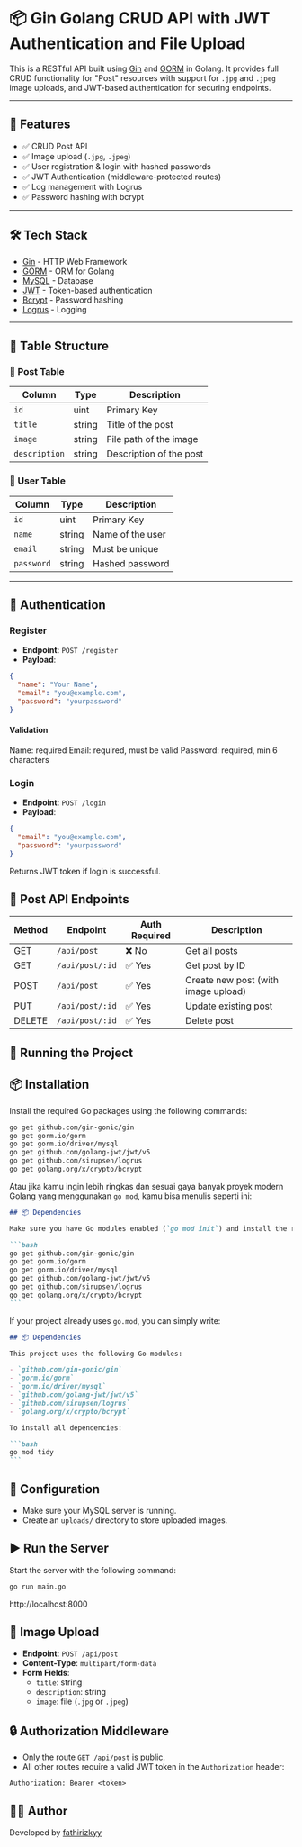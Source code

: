 # 📦 Gin Golang CRUD API with JWT Authentication and File Upload

This is a RESTful API built using [Gin](https://github.com/gin-gonic/gin) and [GORM](https://gorm.io/) in Golang. It provides full CRUD functionality for "Post" resources with support for `.jpg` and `.jpeg` image uploads, and JWT-based authentication for securing endpoints.

---

## 🧱 Features

- ✅ CRUD Post API
- ✅ Image upload (`.jpg`, `.jpeg`)
- ✅ User registration & login with hashed passwords
- ✅ JWT Authentication (middleware-protected routes)
- ✅ Log management with Logrus
- ✅ Password hashing with bcrypt

---

## 🛠️ Tech Stack

- [Gin](https://github.com/gin-gonic/gin) - HTTP Web Framework
- [GORM](https://gorm.io/) - ORM for Golang
- [MySQL](https://www.mysql.com/) - Database
- [JWT](https://github.com/golang-jwt/jwt) - Token-based authentication
- [Bcrypt](https://pkg.go.dev/golang.org/x/crypto/bcrypt) - Password hashing
- [Logrus](https://github.com/sirupsen/logrus) - Logging

---

## 🧩 Table Structure

### 📌 Post Table

| Column        | Type   | Description             |
| ------------- | ------ | ----------------------- |
| `id`          | uint   | Primary Key             |
| `title`       | string | Title of the post       |
| `image`       | string | File path of the image  |
| `description` | string | Description of the post |

### 📌 User Table

| Column     | Type   | Description      |
| ---------- | ------ | ---------------- |
| `id`       | uint   | Primary Key      |
| `name`     | string | Name of the user |
| `email`    | string | Must be unique   |
| `password` | string | Hashed password  |

---

## 🔐 Authentication

### Register

- **Endpoint**: `POST /register`
- **Payload**:

```json
{
  "name": "Your Name",
  "email": "you@example.com",
  "password": "yourpassword"
}
```

#### Validation

Name: required
Email: required, must be valid
Password: required, min 6 characters

### Login

- **Endpoint**: `POST /login`
- **Payload**:

```json
{
  "email": "you@example.com",
  "password": "yourpassword"
}
```

Returns JWT token if login is successful.

## 📘 Post API Endpoints

| Method | Endpoint        | Auth Required | Description                         |
| ------ | --------------- | ------------- | ----------------------------------- |
| GET    | `/api/post`     | ❌ No         | Get all posts                       |
| GET    | `/api/post/:id` | ✅ Yes        | Get post by ID                      |
| POST   | `/api/post`     | ✅ Yes        | Create new post (with image upload) |
| PUT    | `/api/post/:id` | ✅ Yes        | Update existing post                |
| DELETE | `/api/post/:id` | ✅ Yes        | Delete post                         |

## 🚀 Running the Project


## 📦 Installation

Install the required Go packages using the following commands:

```bash
go get github.com/gin-gonic/gin
go get gorm.io/gorm
go get gorm.io/driver/mysql
go get github.com/golang-jwt/jwt/v5
go get github.com/sirupsen/logrus
go get golang.org/x/crypto/bcrypt
```

Atau jika kamu ingin lebih ringkas dan sesuai gaya banyak proyek modern Golang yang menggunakan `go mod`, kamu bisa menulis seperti ini:

````markdown
## 📦 Dependencies

Make sure you have Go modules enabled (`go mod init`) and install the required packages:

```bash
go get github.com/gin-gonic/gin
go get gorm.io/gorm
go get gorm.io/driver/mysql
go get github.com/golang-jwt/jwt/v5
go get github.com/sirupsen/logrus
go get golang.org/x/crypto/bcrypt
```
````

If your project already uses `go.mod`, you can simply write:

````markdown
## 📦 Dependencies

This project uses the following Go modules:

- `github.com/gin-gonic/gin`
- `gorm.io/gorm`
- `gorm.io/driver/mysql`
- `github.com/golang-jwt/jwt/v5`
- `github.com/sirupsen/logrus`
- `golang.org/x/crypto/bcrypt`

To install all dependencies:

```bash
go mod tidy
```
````

## 🔧 Configuration

- Make sure your MySQL server is running.
- Create an `uploads/` directory to store uploaded images.

## ▶️ Run the Server

Start the server with the following command:

```bash
go run main.go
```

http://localhost:8000

## 📁 Image Upload

- **Endpoint**: `POST /api/post`
- **Content-Type**: `multipart/form-data`
- **Form Fields**:
  - `title`: string
  - `description`: string
  - `image`: file (`.jpg` or `.jpeg`)

## 🔒 Authorization Middleware

- Only the route `GET /api/post` is public.
- All other routes require a valid JWT token in the `Authorization` header:

```http
Authorization: Bearer <token>

```

## 🙋‍♂️ Author

Developed by [fathirizkyy](https://github.com/fathirizkyy)
